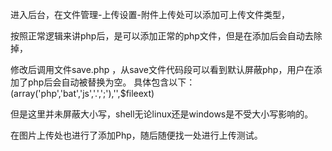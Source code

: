 进入后台，在文件管理-上传设置-附件上传处可以添加可上传文件类型，

按照正常逻辑来讲php后，是可以添加正常的php文件，但是在添加后会自动去除掉，

修改后调用文件save.php ，从save文件代码段可以看到默认屏蔽php，用户在添加了php后会自动被替换为空。
具体包含以下：(array('php','bat','js','.',';'),'',$fileext)

但是这里并未屏蔽大小写，shell无论linux还是windows是不受大小写影响的。

在图片上传处也进行了添加Php，随后随便找一处进行上传测试。



